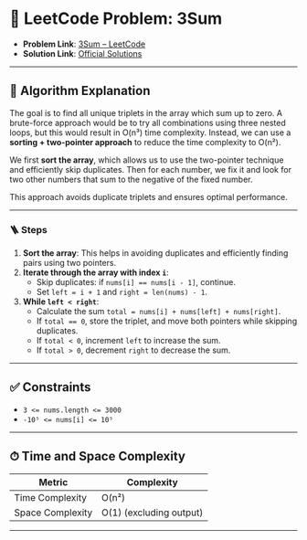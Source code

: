 # 🧩 LeetCode Problem: 3Sum

- **Problem Link**: [3Sum – LeetCode](https://leetcode.com/problems/3sum/)
- **Solution Link**: [Official Solutions](https://leetcode.com/problems/3sum/solutions/)

---

## 🧠 Algorithm Explanation

The goal is to find all unique triplets in the array which sum up to zero. A brute-force approach would be to try all combinations using three nested loops, but this would result in O(n³) time complexity. Instead, we can use a **sorting + two-pointer approach** to reduce the time complexity to O(n²).

We first **sort the array**, which allows us to use the two-pointer technique and efficiently skip duplicates. Then for each number, we fix it and look for two other numbers that sum to the negative of the fixed number.

This approach avoids duplicate triplets and ensures optimal performance.

---

### 🪜 Steps

1. **Sort the array**: This helps in avoiding duplicates and efficiently finding pairs using two pointers.
2. **Iterate through the array with index `i`**:
   - Skip duplicates: if `nums[i] == nums[i - 1]`, continue.
   - Set `left = i + 1` and `right = len(nums) - 1`.
3. **While `left < right`**:
   - Calculate the sum `total = nums[i] + nums[left] + nums[right]`.
   - If `total == 0`, store the triplet, and move both pointers while skipping duplicates.
   - If `total < 0`, increment `left` to increase the sum.
   - If `total > 0`, decrement `right` to decrease the sum.

---

## ✅ Constraints

- `3 <= nums.length <= 3000`
- `-10⁵ <= nums[i] <= 10⁵`

---

## ⏱ Time and Space Complexity

| Metric            | Complexity |
|-------------------|------------|
| Time Complexity   | O(n²)      |
| Space Complexity  | O(1) (excluding output) |

---

